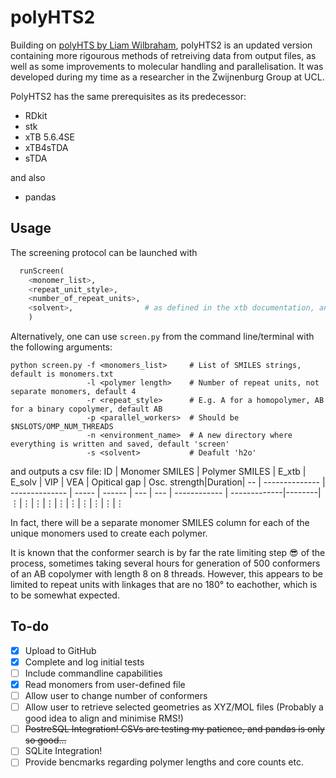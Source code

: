 # polyHTS2
Building on [polyHTS by Liam Wilbraham](https://github.com/LiamWilbraham/polyhts), polyHTS2 is an updated version containing more rigourous methods of retreiving data from output files, as well as some improvements to molecular handling and parallelisation. It was developed during my time as a researcher in the Zwijnenburg Group at UCL.

PolyHTS2 has the same prerequisites as its predecessor:
* RDkit
* stk
* xTB 5.6.4SE
* xTB4sTDA
* sTDA

and also
* pandas


## Usage
The screening protocol can be launched with 
```python
  runScreen(
    <monomer_list>, 
    <repeat_unit_style>,
    <number_of_repeat_units>,
    <solvent>,                # as defined in the xtb documentation, and near the top of utils.py
    )
```
Alternatively, one can use `screen.py` from the command line/terminal with the following arguments:
```
python screen.py -f <monomers_list>     # List of SMILES strings, default is monomers.txt
                 -l <polymer length>    # Number of repeat units, not separate monomers, default 4
                 -r <repeat_style>      # E.g. A for a homopolymer, AB for a binary copolymer, default AB
                 -p <parallel_workers>  # Should be $NSLOTS/OMP_NUM_THREADS
                 -n <environment_name>  # A new directory where everything is written and saved, default 'screen'
                 -s <solvent>           # Deafult 'h2o'
```


and outputs a csv file:
ID | Monomer SMILES | Polymer SMILES | E_xtb | E_solv | VIP | VEA | Opitical gap | Osc. strength|Duration|
-- | -------------- | -------------- | ----- | ------ | --- | --- | ------------ | -------------|--------|
⋮|⋮|⋮|⋮|⋮|⋮|⋮|⋮|⋮|⋮


In fact, there will be a separate monomer SMILES column for each of the unique monomers used to create each polymer.

It is known that the conformer search is by far the rate limiting step 😎 of the process, sometimes taking several hours for generation of 500 conformers of an AB copolymer with length 8 on 8 threads. However, this appears to be limited to repeat units with linkages that are no 180° to eachother, which is to be somewhat expected.

## To-do
- [x] Upload to GitHub
- [x] Complete and log initial tests
- [ ] Include commandline capabilities
- [x] Read monomers from user-defined file
- [ ] Allow user to change number of conformers
- [ ] Allow user to retrieve selected geometries as XYZ/MOL files (Probably a good idea to align and minimise RMS!)
- [ ] ~~PostreSQL Integration! CSVs are testing my patience, and pandas is only so good...~~
- [ ] SQLite Integration!
- [ ] Provide bencmarks regarding polymer lengths and core counts etc.
